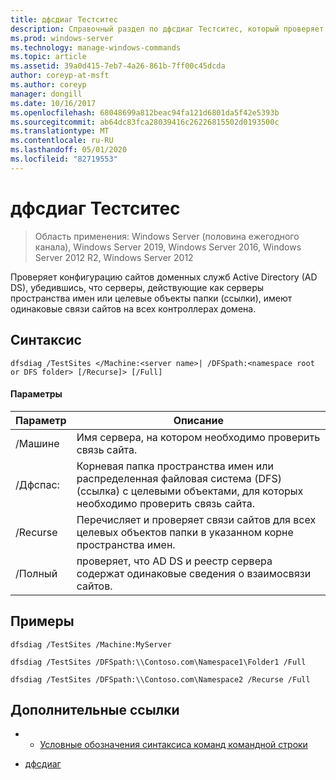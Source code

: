```yaml
---
title: дфсдиаг Тестситес
description: Справочный раздел по дфсдиаг Тестситес, который проверяет конфигурацию сайтов доменных служб Active Directory (AD DS) путем проверки того, что серверы, действующие в качестве целевых объектов сервера пространства имен или папки (ссылки), имеют одинаковые связи сайтов на всех контроллерах домена.
ms.prod: windows-server
ms.technology: manage-windows-commands
ms.topic: article
ms.assetid: 39a0d415-7eb7-4a26-861b-7ff00c45dcda
author: coreyp-at-msft
ms.author: coreyp
manager: dongill
ms.date: 10/16/2017
ms.openlocfilehash: 68048699a812beac94fa121d6801da5f42e5393b
ms.sourcegitcommit: ab64dc83fca28039416c26226815502d0193500c
ms.translationtype: MT
ms.contentlocale: ru-RU
ms.lasthandoff: 05/01/2020
ms.locfileid: "82719553"
---
```

# <a name="dfsdiag-testsites"></a>дфсдиаг Тестситес

> Область применения: Windows Server (половина ежегодного канала), Windows Server 2019, Windows Server 2016, Windows Server 2012 R2, Windows Server 2012

Проверяет конфигурацию сайтов доменных служб Active Directory (AD DS), убедившись, что серверы, действующие как серверы пространства имен или целевые объекты папки (ссылки), имеют одинаковые связи сайтов на всех контроллерах домена.

## <a name="syntax"></a>Синтаксис  
  
```  
dfsdiag /TestSites </Machine:<server name>| /DFSpath:<namespace root or DFS folder> [/Recurse]> [/Full]  
```  
  
#### <a name="parameters"></a>Параметры  
  
|Параметр|Описание|  
|-------|--------|  
|\/Машине<server name>|Имя сервера, на котором необходимо проверить связь сайта.|  
|\/Дфспас:<namespace root or DFS folder>|Корневая папка пространства имен или распределенная файловая система (DFS) (ссылка) с целевыми объектами, для которых необходимо проверить связь сайта.|  
|\/Recurse|Перечисляет и проверяет связи сайтов для всех целевых объектов папки в указанном корне пространства имен.|  
|\/Полный|проверяет, что AD DS и реестр сервера содержат одинаковые сведения о взаимосвязи сайтов.|  
  
## <a name="examples"></a>Примеры  
  
```  
dfsdiag /TestSites /Machine:MyServer  
```  
 
```  
dfsdiag /TestSites /DFSpath:\\Contoso.com\Namespace1\Folder1 /Full  
```  
  
```  
dfsdiag /TestSites /DFSpath:\\Contoso.com\Namespace2 /Recurse /Full  
```  
  
## <a name="additional-references"></a>Дополнительные ссылки  
  
-   - [Условные обозначения синтаксиса команд командной строки](command-line-syntax-key.md)  
  
-   [дфсдиаг](dfsdiag.md)  
  

